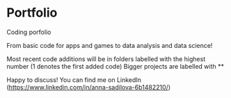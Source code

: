 # Portfolio
Coding porfolio

From basic code for apps and games to data analysis and data science!

Most recent code additions will be in folders labelled with the highest number (1 denotes the first added code)
Bigger projects are labelled with **

Happy to discuss! You can find me on LinkedIn (https://www.linkedin.com/in/anna-sadilova-6b1482210/)
